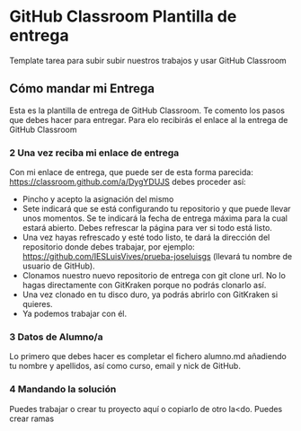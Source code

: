 # GitHub Classroom Plantilla de entrega
Template tarea para subir subir nuestros trabajos y usar GitHub Classroom

## Cómo mandar mi Entrega
Esta es la plantilla de entrega de GitHub Classroom. Te comento los pasos que debes hacer para entregar.
Para elo recibirás el enlace al la entrega de GitHub Classroom

### 2 Una vez reciba mi enlace de entrega
Con mi enlace de entrega, que puede ser de esta forma parecida: https://classroom.github.com/a/DygYDUJS debes proceder así:
- Pincho y acepto la asignación del mismo
- Sete indicará que se está configurando tu repositorio y que puede llevar unos momentos. Se te indicará la fecha de entrega máxima para la cual estará abierto. Debes refrescar la página para ver si todo está listo.
- Una vez hayas refrescado y esté todo listo, te dará la dirección del repositorio donde debes trabajar, por ejemplo: https://github.com/IESLuisVives/prueba-joseluisgs (llevará tu nombre de usuario de GitHub). 
- Clonamos nuestro nuevo repositorio de entrega con git clone url. No lo hagas directamente con GitKraken porque no podrás clonarlo así.
- Una vez clonado en tu disco duro, ya podrás abrirlo con GitKraken si quieres.
- Ya podemos trabajar con él.

### 3 Datos de Alumno/a
Lo primero que debes hacer es completar el fichero alumno.md añadiendo tu nombre y apellidos, así como curso, email y nick de GitHub.

### 4 Mandando la solución
Puedes trabajar o crear tu proyecto aquí o copiarlo de otro la<do. Puedes crear ramas



